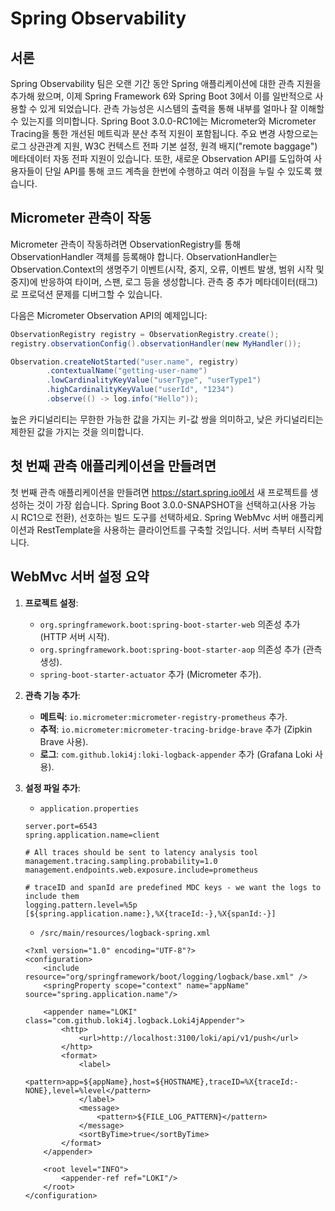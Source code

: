# Spring Observability
## 서론
Spring Observability 팀은 오랜 기간 동안 Spring 애플리케이션에 대한 관측 지원을 추가해 왔으며, 이제 Spring Framework 6와 Spring Boot 3에서 이를 일반적으로 사용할 수 있게 되었습니다. 관측 가능성은 시스템의 출력을 통해 내부를 얼마나 잘 이해할 수 있는지를 의미합니다. Spring Boot 3.0.0-RC1에는 Micrometer와 Micrometer Tracing을 통한 개선된 메트릭과 분산 추적 지원이 포함됩니다. 주요 변경 사항으로는 로그 상관관계 지원, W3C 컨텍스트 전파 기본 설정, 원격 배지("remote baggage") 메타데이터 자동 전파 지원이 있습니다. 또한, 새로운 Observation API를 도입하여 사용자들이 단일 API를 통해 코드 계측을 한번에 수행하고 여러 이점을 누릴 수 있도록 했습니다.

## Micrometer 관측이 작동
Micrometer 관측이 작동하려면 ObservationRegistry를 통해 ObservationHandler 객체를 등록해야 합니다. ObservationHandler는 Observation.Context의 생명주기 이벤트(시작, 중지, 오류, 이벤트 발생, 범위 시작 및 중지)에 반응하여 타이머, 스팬, 로그 등을 생성합니다. 관측 중 추가 메타데이터(태그)로 프로덕션 문제를 디버그할 수 있습니다.

다음은 Micrometer Observation API의 예제입니다:

```java
ObservationRegistry registry = ObservationRegistry.create();
registry.observationConfig().observationHandler(new MyHandler());

Observation.createNotStarted("user.name", registry)
        .contextualName("getting-user-name")
        .lowCardinalityKeyValue("userType", "userType1")
        .highCardinalityKeyValue("userId", "1234")
        .observe(() -> log.info("Hello"));
```

높은 카디널리티는 무한한 가능한 값을 가지는 키-값 쌍을 의미하고, 낮은 카디널리티는 제한된 값을 가지는 것을 의미합니다.

## 첫 번째 관측 애플리케이션을 만들려면
첫 번째 관측 애플리케이션을 만들려면 https://start.spring.io에서 새 프로젝트를 생성하는 것이 가장 쉽습니다. Spring Boot 3.0.0-SNAPSHOT을 선택하고(사용 가능 시 RC1으로 전환), 선호하는 빌드 도구를 선택하세요. Spring WebMvc 서버 애플리케이션과 RestTemplate을 사용하는 클라이언트를 구축할 것입니다. 서버 측부터 시작합니다.

## WebMvc 서버 설정 요약

1. **프로젝트 설정**:
    - `org.springframework.boot:spring-boot-starter-web` 의존성 추가 (HTTP 서버 시작).
    - `org.springframework.boot:spring-boot-starter-aop` 의존성 추가 (관측 생성).
    - `spring-boot-starter-actuator` 추가 (Micrometer 추가).

2. **관측 기능 추가**:
    - **메트릭**: `io.micrometer:micrometer-registry-prometheus` 추가.
    - **추적**: `io.micrometer:micrometer-tracing-bridge-brave` 추가 (Zipkin Brave 사용).
    - **로그**: `com.github.loki4j:loki-logback-appender` 추가 (Grafana Loki 사용).

3. **설정 파일 추가**:
    - `application.properties` 
    ```
    server.port=6543
    spring.application.name=client
    
    # All traces should be sent to latency analysis tool
    management.tracing.sampling.probability=1.0
    management.endpoints.web.exposure.include=prometheus
    
    # traceID and spanId are predefined MDC keys - we want the logs to include them
    logging.pattern.level=%5p [${spring.application.name:},%X{traceId:-},%X{spanId:-}]
    ```
    - `/src/main/resources/logback-spring.xml` 
    ```
    <?xml version="1.0" encoding="UTF-8"?>
    <configuration>
        <include resource="org/springframework/boot/logging/logback/base.xml" />
        <springProperty scope="context" name="appName" source="spring.application.name"/>
    
        <appender name="LOKI" class="com.github.loki4j.logback.Loki4jAppender">
            <http>
                <url>http://localhost:3100/loki/api/v1/push</url>
            </http>
            <format>
                <label>
                    <pattern>app=${appName},host=${HOSTNAME},traceID=%X{traceId:-NONE},level=%level</pattern>
                </label>
                <message>
                    <pattern>${FILE_LOG_PATTERN}</pattern>
                </message>
                <sortByTime>true</sortByTime>
            </format>
        </appender>
    
        <root level="INFO">
            <appender-ref ref="LOKI"/>
        </root>
    </configuration>
    ```